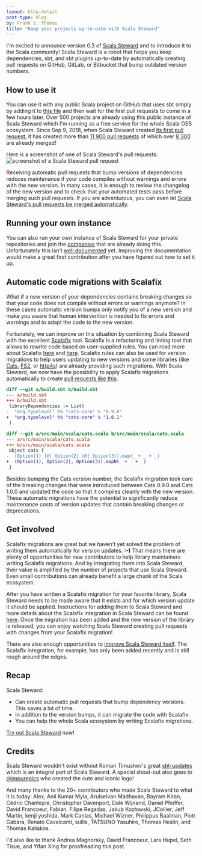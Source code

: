 ```yaml
---
layout: blog-detail
post-type: blog
by: Frank S. Thomas
title: "Keep your projects up-to-date with Scala Steward"
---
```


I'm excited to announce version 0.3 of [Scala Steward][scala-steward] and to introduce it
to the Scala community! Scala Steward is a robot that helps you keep dependencies,
sbt, and sbt plugins up-to-date by automatically creating pull requests on GitHub, GitLab,
or Bitbucket that bump outdated version numbers.

## How to use it

You can use it with any public Scala project on GitHub that uses sbt simply by adding it
to [this file][repos] and then wait for the first pull requests to come in a few hours
later. Over 500 projects are already using this public instance of Scala Steward which
I'm running as a free service for the whole Scala OSS ecosystem. Since Sep 9, 2018,
when Scala Steward created [its first pull request][first_pr], it has created more than
[11 900 pull requests][created_prs] of which over [8 300][merged_prs] are already merged!

Here is a screenshot of one of Scala Steward's pull requests:
![screenshot of a Scala Steward pull request](https://user-images.githubusercontent.com/141252/60855361-e48b4200-a1f2-11e9-8173-1a53eacffd92.png)

Receiving automatic pull requests that bump versions of dependencies reduces maintenance
if your code compiles without warnings and errors with the new version. In many cases, it
is enough to review the changelog of the new version and to check that your automated
tests pass before merging such pull requests. If you are adventurous, you can even let
[Scala Steward's pull requests be merged automatically][auto-merge].

[scala-steward]: https://scala-steward.org
[repos]: https://github.com/fthomas/scala-steward/blob/master/repos.md
[first_pr]: https://github.com/fthomas/datapackage/pull/1
[created_prs]: https://github.com/search?o=desc&q=author%3Ascala-steward+is%3Apr&s=created&type=Issues
[merged_prs]: https://github.com/search?o=desc&q=author%3Ascala-steward+is%3Amerged+sort%3Aupdated-desc&s=created&type=Issues
[auto-merge]: https://github.com/fthomas/scala-steward/blob/master/docs/faq.md#how-can-scala-stewards-prs-be-merged-automatically

## Running your own instance

You can also run your own instance of Scala Steward for your private repositories and
join the [companies][community] that are already doing this. Unfortunately this isn’t
[well documented][docs-running] yet. Improving the documentation would make a great
first contribution after you have figured out how to set it up.

[community]: https://github.com/fthomas/scala-steward#community
[docs-running]: https://github.com/fthomas/scala-steward/blob/master/docs/running.md

## Automatic code migrations with Scalafix

What if a new version of your dependencies contains breaking changes so that your
code does not compile without errors or warnings anymore? In these cases automatic
version bumps only notify you of a new version and make you aware that human
intervention is needed to fix errors and warnings and to adapt the code to the new
version.

Fortunately, we can improve on this situation by combining Scala Steward with the
excellent [Scalafix][scalafix] tool. Scalafix is a refactoring and linting tool that
allows to rewrite code based on user-supplied rules. You can read more about Scalafix
[here][scalafix-blog1] and [here][scalafix-blog2]. Scalafix rules can also be used
for version migrations to help users updating to new versions and some
libraries (like [Cats](https://github.com/typelevel/cats/tree/v1.6.1/scalafix),
[FS2](https://github.com/functional-streams-for-scala/fs2/tree/v1.0.5/scalafix), or
[http4s](https://github.com/http4s/http4s/tree/v0.20.3/scalafix)) are already
providing such migrations. With Scala Steward, we now have the possibility to apply
Scalafix migrations automatically to create
[pull requests like this][scalafix-example-pr]: 

```diff
diff --git a/build.sbt b/build.sbt
--- a/build.sbt
+++ b/build.sbt
 libraryDependencies := List(
-  "org.typelevel" %% "cats-core" % "0.9.0"
+  "org.typelevel" %% "cats-core" % "1.6.1"
 )

diff --git a/src/main/scala/cats.scala b/src/main/scala/cats.scala
--- a/src/main/scala/cats.scala
+++ b/src/main/scala/cats.scala
 object cats {
-  (Option(1) |@| Option(2) |@| Option(3)).map(_ + _ + _)
+  (Option(1), Option(2), Option(3)).mapN(_ + _ + _)
 }
```

Besides bumping the Cats version number, the Scalafix migration took care of the
breaking changes that were introduced between Cats 0.9.0 and Cats 1.0.0 and updated
the code so that it compiles cleanly with the new version. These automatic
migrations have the potential to significantly reduce maintenance costs of version
updates that contain breaking changes or deprecations.

[scalafix]: https://scalacenter.github.io/scalafix/
[scalafix-blog1]: https://www.scala-lang.org/blog/2016/10/24/scalafix.html
[scalafix-blog2]: https://www.scala-lang.org/blog/2018/11/16/scalafix-scalameta.html
[scalafix-example-pr]: https://github.com/fthomas/scalafix-test/pull/9/files

## Get involved

Scalafix migrations are great but we haven't yet solved the problem of writing them
automatically for version updates. **:-)** That means there are plenty of opportunities
for new contributors to help library maintainers writing Scalafix migrations. And by
integrating them into Scala Steward, their value is amplified by the number of
projects that use Scala Steward. Even small contributions can already benefit a
large chunk of the Scala ecosystem.

After you have written a Scalafix migration for your favorite library,
Scala Steward needs to be made aware that it exists and for which version update it
should be applied. Instructions for adding them to Scala Steward and more details about
the Scalafix integration in Scala Steward can be found [here][scalafix-migrations].
Once the migration has been added and the new version of the library is released, you
can enjoy watching Scala Steward creating pull requests with changes from your Scalafix
migration!

There are also enough opportunities to [improve Scala Steward itself][scala-steward-issues].
The Scalafix integration, for example, has only been added recently and is still rough around
the edges.

[scalafix-migrations]: https://github.com/fthomas/scala-steward/blob/master/docs/scalafix-migrations.md
[scala-steward-issues]: https://github.com/fthomas/scala-steward/issues
[scala-steward-contributors]: https://github.com/fthomas/scala-steward#contributors

## Recap

Scala Steward: 

* Can create automatic pull requests that bump dependency versions. This saves a lot of time.
* In addition to the version bumps, it can migrate the code with Scalafix.
* You can help the whole Scala ecosystem by writing Scalafix migrations.

[Try out Scala Steward][quickstart] now!

[quickstart]: https://github.com/fthomas/scala-steward#quick-start-guide

## Credits

Scala Steward wouldn't exist without Roman Timushev's great [sbt-updates][sbt-updates]
which is an integral part of Scala Steward. A special shout-out also goes to
[@impurepics][@impurepics] who created the cute and iconic logo!

And many thanks to the 20+ contributors who made Scala Steward to what it is today:
Alex,
Anil Kumar Myla,
Arulselvan Madhavan,
Bayram Kiran,
Cédric Chantepie,
Christopher Davenport,
Dale Wijnand,
Daniel Pfeiffer,
David Francoeur,
Fabian,
Filipe Regadas,
Jakub Kozłowski,
JCollier,
Jeff Martin,
kenji yoshida,
Mark Canlas,
Michael Wizner,
Philippus Baalman,
Piotr Gabara,
Renato Cavalcanti,
sullis,
TATSUNO Yasuhiro,
Thomas Heslin, and
Thomas Kaliakos.

I'd also like to thank Andrea Magnorsky, David Francoeur, Lars Hupel,
Seth Tisue, and Yifan Xing for proofreading this post.

[sbt-updates]: https://github.com/rtimush/sbt-updates
[@impurepics]: https://twitter.com/impurepics/
